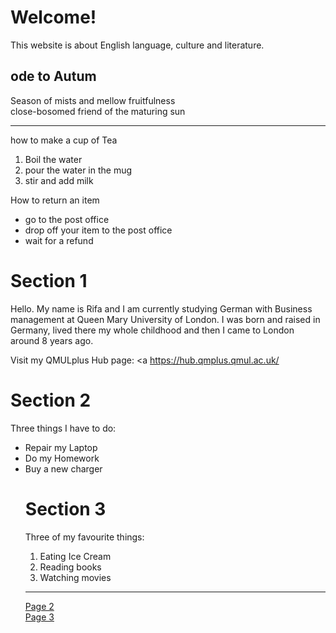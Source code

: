 <h1>Welcome!</h1>

<p> This website is about English language, culture and literature. </p>
<h2> ode to Autum</h2>
<p> 
Season of mists and mellow fruitfulness <br>
close-bosomed friend of the maturing sun<br>
  </p>
  <hr> 
 <p> how to make a cup of Tea </p>
 <ol>
  <li> Boil the water </li>
  <li> pour the water in the mug </li>
  <li> stir and add milk </li>
  </ol>
  <p> How to return an item </p>
<ul>
  <li> go to the post office  </li>
  <li>  drop off your item to the post office </li>
  <li> wait for a refund  </li>
  </ul> 

<h1> Section 1 </h1>

<p>  Hello. My name is Rifa and I am currently studying German with Business
management at Queen Mary University of London. I was born and raised in Germany, lived there my whole childhood 
and then I came to London around 8 years ago. 

Visit my QMULplus Hub page:
<a https://hub.qmplus.qmul.ac.uk/ </a>
</p>

<h1> Section 2 </h1>
<p> Three things I have to do: </p>
<ul> 
<li> Repair my Laptop </li>
<li> Do my Homework </li>
<li> Buy a new charger </li>

<h1> Section 3 </h1> 
<p> Three of my favourite things: </p>
<ol> 
<li> Eating Ice Cream </li>
<li> Reading books </li>
<li> Watching movies </li> 
</ol>

<Hr>
  
  <p>
  <a Href="Page2.html">Page 2</a> <br>
  <a href="Page3.html">Page 3</a>
  </p>
